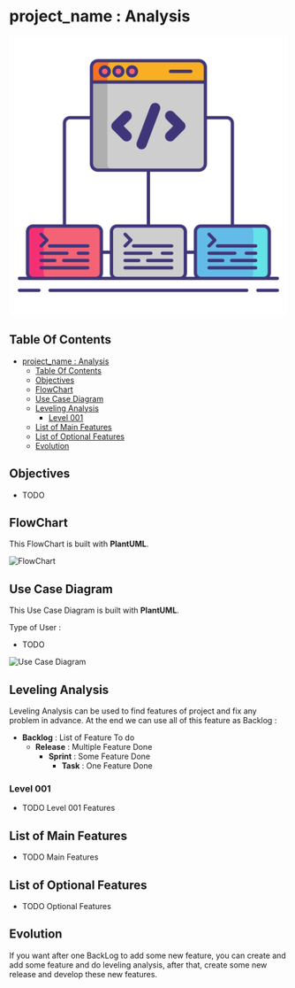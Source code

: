 # project_name : Analysis

![Icon](../icon.png)

## Table Of Contents

- [project_name : Analysis](#project_name--analysis)
  - [Table Of Contents](#table-of-contents)
  - [Objectives](#objectives)
  - [FlowChart](#flowchart)
  - [Use Case Diagram](#use-case-diagram)
  - [Leveling Analysis](#leveling-analysis)
    - [Level 001](#level-001)
  - [List of Main Features](#list-of-main-features)
  - [List of Optional Features](#list-of-optional-features)
  - [Evolution](#evolution)

## Objectives

- TODO

## FlowChart

This FlowChart is built with **PlantUML**.

![FlowChart](./img/TODO)

## Use Case Diagram

This Use Case Diagram is built with **PlantUML**.

Type of User :

- TODO

![Use Case Diagram](./img/TODO)

## Leveling Analysis

Leveling Analysis can be used to find features of project and fix any problem in advance. At the end we can use all of this feature as Backlog :

- **Backlog** : List of Feature To do
  - **Release** : Multiple Feature Done
    - **Sprint** : Some Feature Done
      - **Task** : One Feature Done

### Level 001

- TODO Level 001 Features

## List of Main Features

- TODO Main Features

## List of Optional Features

- TODO Optional Features

## Evolution

If you want after one BackLog to add some new feature, you can create and add some feature and do leveling analysis, after that, create some new release and develop these new features.
